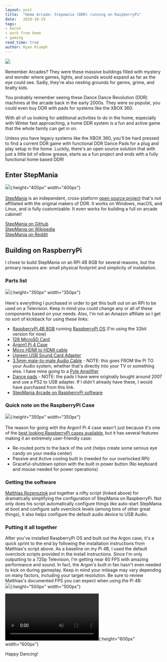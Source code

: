 ```yaml
---
layout: post
title:  "Home Arcade: Stepmania (DDR) running on RaspberryPi"
date:   2020-10-19
tags:
- bacon
- work from home
- gaming
read_time: true
author: Ryan Klumph
---
```

![](/assets/images/stepmania/ddr.jpeg)<br><br>
Remember Arcades? They were these massive buildings filled with mystery and wonder where games, lights, and sounds would expand as far as the eye could see. Sadly, they're also nesting grounds for germs, grime, and bratty kids.

You probably remember seeing these Dance Dance Revolution (DDR) machines at the arcade back in the early 2000s. They were so popular, you could even buy DDR with pads for systems like the XBOX 360.

With all of us looking for additional activities to do in the home, especially with Winter fast approaching, a home DDR system is a fun and active game that the whole family can get in on.

Unless you have legacy systems like the XBOX 360, you'll be hard pressed to find a current DDR game with functional DDR Dance Pads for a plug and play setup in the home. Luckily, there's an open source solution that with just a little bit of elbow grease, starts as a fun project and ends with a fully functional home based DDR!

## Enter StepMania
![](/assets/images/stepmania/splash.png){:height="400px" width="400px"}<br><br>
[StepMania](https://www.stepmania.com) is an independent, cross-platform [open source project](https://github.com/stepmania) that's not affiliated with the original makers of DDR. It works on Windows, macOS, and Linux, and is fully customizable. It even works for building a full on arcade cabinet!

[StepMania on Github](https://github.com/stepmania/stepmania)<br>
[StepMania on Wikipedia](https://en.wikipedia.org/wiki/StepMania)<br>
[StepMania on Reddit](https://www.reddit.com/r/Stepmania/)<br>

## Building on RaspberryPi
I chose to build StepMania on an RPi 4B 8GB for several reasons, but the primary reasons are: small physical footprint and simplicity of installation.

### Parts list
![](/assets/images/stepmania/boxes.jpeg){:height="350px" width="350px"}<br><br>
Here's everything I purchased in order to get this built out on an RPi to be used on a Television. Keep in mind you could change any or all of these components based on your needs. Also, I'm not an Amazon affiliate so I get no sort of kickback for using these links:

* [RaspberryPi 4B 8GB](https://www.amazon.com/gp/product/B08C4SK5C3/ref=ppx_yo_dt_b_asin_title_o02_s00?ie=UTF8&psc=1) running [RaspberryPi OS](https://www.raspberrypi.org/downloads/) (I'm using the 32bit version for now)
* [128 MicroSD Card](https://www.amazon.com/gp/product/B0887GP791/ref=ppx_od_dt_b_asin_title_s00?ie=UTF8&psc=1)
* [Argon1 Pi 4 Case](https://www.amazon.com/gp/product/B07WP8WC3V/ref=ppx_od_dt_b_asin_title_s00?ie=UTF8&psc=1)
* [Micro HDMI to HDMI cable](https://www.amazon.com/gp/product/B0892XH718/ref=ppx_od_dt_b_asin_title_s00?ie=UTF8&psc=1)
* [Ugreen USB Sound Card Adapter](https://www.amazon.com/gp/product/B01N905VOY/ref=ppx_od_dt_b_asin_title_s00?ie=UTF8&psc=1)
* [3.5mm male-to-male Audio Cable](https://www.amazon.com/dp/B00NO73MUQ/ref=cm_sw_em_r_mt_dp_ckDJFbFD6DBBD) - NOTE: this goes FROM the Pi TO your Audio system, whether that's directly into your TV or something else. I have mine going to a [Pyle Amplifier](https://www.amazon.com/gp/product/B081QH5N1Y/ref=ppx_yo_dt_b_asin_title_o01_s00?ie=UTF8&psc=1)
* [Dance pads](https://dancepadmania.com/shop/) - NOTE: the pads I have were originally bought around 2007 and use a PS2 to USB adapter. If I didn't already have these, I would have purchased from this link.
* [StepMania Arcade on RaspberryPi software](https://github.com/SpottyMatt/raspbian-stepmania-arcade)

### Quick note on the RaspberryPi Case
![](/assets/images/stepmania/argon.jpeg){:height="350px" width="350px"}<br><br>
The reason for going with the Argon1 Pi 4 case wasn't just because it's one of the [best looking RaspberryPi cases available](https://youtu.be/8VlE654abDo), but it has several features making it an extremely user-friendly case:
- Re-routed ports to the back of the unit (helps create some serious eye candy on your media center)
- Passive and Active cooling built in (needed for our overlocked RPi)
- Graceful-shutdown option with the built in power button (No keyboard and mouse needed for power operations)

### Getting the software
[Matthias Rozensztok](https://github.com/SpottyMatt) put together a nifty script (linked above) for dramatically simplifying the configuration of StepMania on RaspberryPi. Not only does his script automatically configure things like auto-start StepMania at boot and configure safe overclock levels (among tons of other great things), it also helps configure the default audio device to USB Audio.

### Putting it all together
After you've installed RaspberryPi OS and built out the Argon case, it's a quick sprint to the end by following the installation instructions from Matthias's script above. As a baseline on my Pi 4B, I used the default overclock scripts provided in the install instructions. Since I'm only outputting to a 720p Television, I'm getting near 60 FPS with amazing performance and sound. In fact, the Argon's built in fan hasn't even needed to kick on during gameplay. Keep in mind your mileage may vary depending on many factors, including your target resolution. Be sure to review Matthias's documented FPS you can expect when using the Pi 4B:<br>
![](/assets/images/stepmania/fps.png){:height="500px" width="500px"}

![](/assets/images/stepmania/stepmania.mp4){:height="600px" width="600px"} 


Happy Dancing!
